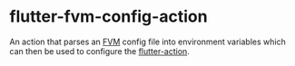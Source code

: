 # flutter-fvm-config-action
An action that parses an [FVM](https://github.com/leoafarias/fvm) config file into environment variables which can then be used to configure the [flutter-action](https://github.com/subosito/flutter-action).
